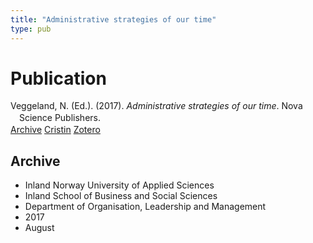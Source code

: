 ```yaml
---
title: "Administrative strategies of our time"
type: pub
---
```

<h1>Publication</h1>
<article id="csl-bib-container-MGRDFQFP" class="csl-bib-container">
  <div class="csl-bib-body" style="line-height: 1.35; padding-left: 1em; text-indent:-1em;">
  <div class="csl-entry">Veggeland, N. (Ed.). (2017). <i>Administrative strategies of our time</i>. Nova Science Publishers.</div>
</div>
  <div class="csl-bib-buttons">
    <a href="#taxonomy-article-MGRDFQFP" class="csl-bib-button">Archive</a>
    <a href="https://app.cristin.no/results/show.jsf?id=1483844" alt="Cristin URL" class="csl-bib-button">Cristin</a>
    <a href="http://zotero.org/groups/5022929/items/MGRDFQFP" alt="Zotero URL" class="csl-bib-button">Zotero</a>
  </div>
  <div id="csl-bib-meta-container-MGRDFQFP"></div>
</article>
<div id="csl-bib-meta-MGRDFQFP" class="csl-bib-meta">
  <article id="taxonomy-article-MGRDFQFP" class="taxonomy-article">
    <h1>Archive</h1>
    <ul>
      <li>Inland Norway University of Applied Sciences</li>
      <li>Inland School of Business and Social Sciences</li>
      <li>Department of Organisation, Leadership and Management</li>
      <li>2017</li>
      <li>August</li>
    </ul>
  </article>
</div>
